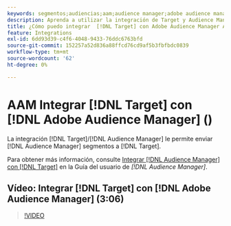 ```yaml
---
keywords: segmentos;audiencias;aam;audience manager;adobe audience manager;integrar;integración
description: Aprenda a utilizar la integración de Target y Audience Manager para enviar segmentos de Audience Manager AAM () a Adobe Target.
title: ¿Cómo puedo integrar  [!DNL Target] con Adobe Audience Manager AAM ()?
feature: Integrations
exl-id: 6dd93d39-c4f6-4048-9433-76ddc6763bfd
source-git-commit: 152257a52d836a88ffcd76cd9af5b3fbfbdc0839
workflow-type: tm+mt
source-wordcount: '62'
ht-degree: 0%

---
```


# AAM Integrar [!DNL Target] con [!DNL Adobe Audience Manager] ()

La integración [!DNL Target]/[!DNL Audience Manager] le permite enviar [!DNL Audience Manager] segmentos a [!DNL Target].

Para obtener más información, consulte [Integrar [!DNL Audience Manager] con [!DNL Target]](https://experienceleague.adobe.com/docs/audience-manager/user-guide/implementation-integration-guides/integration-other-solutions/aam-target-integration.html) en la Guía del usuario de *[!DNL Audience Manager]*.

## Vídeo: Integrar [!DNL Target] con [!DNL Adobe Audience Manager] (3:06)

>[!VIDEO](https://video.tv.adobe.com/v/35151)

